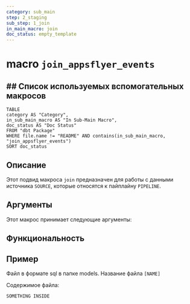 ```yaml
---
category: sub_main
step: 2_staging
sub_step: 1_join
in_main_macro: join
doc_status: empty_template
---
```

# macro `join_appsflyer_events`

## ## Список используемых вспомогательных макросов

```dataview
TABLE 
category AS "Category", 
in_sub_main_macro AS "In Sub-Main Macro",
doc_status AS "Doc Status"
FROM "dbt Package"
WHERE file.name != "README" AND contains(in_sub_main_macro, "join_appsflyer_events")
SORT doc_status
```
## Описание

Этот подвид макроса `join` предназначен для работы с данными источника `SOURCE`, которые относятся к пайплайну `PIPELINE`.

## Аргументы

Этот макрос принимает следующие аргументы:

## Функциональность

## Пример

Файл в формате sql в папке models. Название файла `[NAME]`

Содержимое файла:
```sql
SOMETHING INSIDE
```
